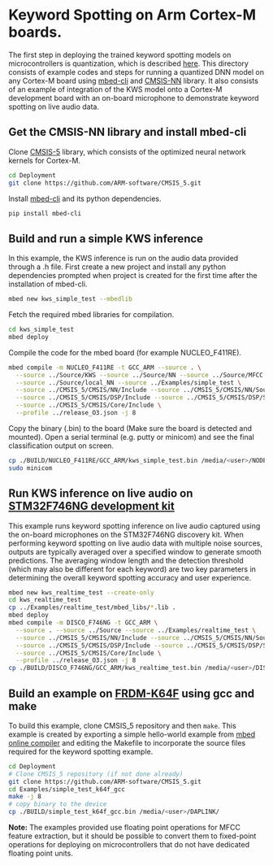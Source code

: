 # Keyword Spotting on Arm Cortex-M boards.
The first step in deploying the trained keyword spotting models on microcontrollers is quantization, which is described [here](Quant_guide.md). This directory consists of example codes and steps for running a quantized DNN model on any Cortex-M board using [mbed-cli](https://github.com/ARMmbed/mbed-cli) and [CMSIS-NN](https://github.com/ARM-software/CMSIS_5) library. It also consists of an example of integration of the KWS model onto a Cortex-M development board with an on-board microphone to demonstrate keyword spotting on live audio data. 

## Get the CMSIS-NN library and install mbed-cli
Clone [CMSIS-5](https://github.com/ARM-software/CMSIS_5) library, which consists of the optimized neural network kernels for Cortex-M.
```bash
cd Deployment
git clone https://github.com/ARM-software/CMSIS_5.git
```
Install [mbed-cli](https://github.com/ARMmbed/mbed-cli) and its python dependencies.
```bash
pip install mbed-cli
```
## Build and run a simple KWS inference 
In this example, the KWS inference is run on the audio data provided through a .h file.
First create a new project and install any python dependencies prompted when project is created for the first time after the installation of mbed-cli.
```bash
mbed new kws_simple_test --mbedlib 
```
Fetch the required mbed libraries for compilation.
```bash
cd kws_simple_test
mbed deploy
```
Compile the code for the mbed board (for example NUCLEO\_F411RE).
```bash
mbed compile -m NUCLEO_F411RE -t GCC_ARM --source . \
  --source ../Source/KWS --source ../Source/NN --source ../Source/MFCC \
  --source ../Source/local_NN --source ../Examples/simple_test \
  --source ../CMSIS_5/CMSIS/NN/Include --source ../CMSIS_5/CMSIS/NN/Source \
  --source ../CMSIS_5/CMSIS/DSP/Include --source ../CMSIS_5/CMSIS/DSP/Source \
  --source ../CMSIS_5/CMSIS/Core/Include \
  --profile ../release_O3.json -j 8 
```
Copy the binary (.bin) to the board (Make sure the board is detected and mounted). Open a serial terminal (e.g. putty or minicom) and see the final classification output on screen. 
```bash
cp ./BUILD/NUCLEO_F411RE/GCC_ARM/kws_simple_test.bin /media/<user>/NODE_F411RE/
sudo minicom
```
## Run KWS inference on live audio on [STM32F746NG development kit](http://www.st.com/en/evaluation-tools/32f746gdiscovery.html)
This example runs keyword spotting inference on live audio captured using the on-board microphones on the STM32F746NG discovery kit. When performing keyword spotting on live audio data with multiple noise sources, outputs are typically averaged over a specified window to generate smooth predictions. The averaging window length and the detection threshold (which may also be different for each keyword) are two key parameters in determining the overall keyword spotting accuracy and user experience.
```bash
mbed new kws_realtime_test --create-only
cd kws_realtime_test
cp ../Examples/realtime_test/mbed_libs/*.lib .
mbed deploy
mbed compile -m DISCO_F746NG -t GCC_ARM \
  --source . --source ../Source --source ../Examples/realtime_test \
  --source ../CMSIS_5/CMSIS/NN/Include --source ../CMSIS_5/CMSIS/NN/Source \
  --source ../CMSIS_5/CMSIS/DSP/Include --source ../CMSIS_5/CMSIS/DSP/Source \
  --source ../CMSIS_5/CMSIS/Core/Include \
  --profile ../release_O3.json -j 8
cp ./BUILD/DISCO_F746NG/GCC_ARM/kws_realtime_test.bin /media/<user>/DIS_F746NG/
```
## Build an example on [FRDM-K64F](https://os.mbed.com/platforms/FRDM-K64F/) using gcc and make
To build this example, clone CMSIS_5 repository and then `make`. This example is created by exporting a simple hello-world example from [mbed online compiler](https://os.mbed.com/compiler/) and editing the Makefile to incorporate the source files required for the keyword spotting example. 
```bash
cd Deployment
# Clone CMSIS_5 repository (if not done already)
git clone https://github.com/ARM-software/CMSIS_5.git
cd Examples/simple_test_k64f_gcc
make -j 8
# copy binary to the device
cp ./BUILD/simple_test_k64f_gcc.bin /media/<user>/DAPLINK/
```
**Note:** The examples provided use floating point operations for MFCC feature extraction, but it should be possible to convert them to fixed-point operations for deploying on microcontrollers that do not have dedicated floating point units.

